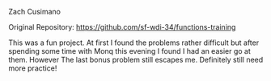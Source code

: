 Zach Cusimano

Original Repository: https://github.com/sf-wdi-34/functions-training

This was a fun project. At first I found the problems rather difficult but after spending some time with Monq this evening I found I had an easier go at them. However The last bonus problem still escapes me. Definitely still need more practice!
